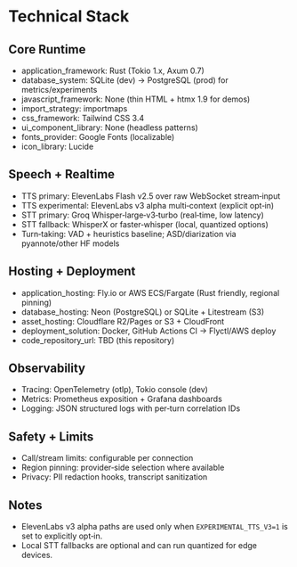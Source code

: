 # Technical Stack

## Core Runtime
- application_framework: Rust (Tokio 1.x, Axum 0.7)
- database_system: SQLite (dev) → PostgreSQL (prod) for metrics/experiments
- javascript_framework: None (thin HTML + htmx 1.9 for demos)
- import_strategy: importmaps
- css_framework: Tailwind CSS 3.4
- ui_component_library: None (headless patterns)
- fonts_provider: Google Fonts (localizable)
- icon_library: Lucide

## Speech + Realtime
- TTS primary: ElevenLabs Flash v2.5 over raw WebSocket stream‑input
- TTS experimental: ElevenLabs v3 alpha multi‑context (explicit opt‑in)
- STT primary: Groq Whisper‑large‑v3‑turbo (real‑time, low latency)
- STT fallback: WhisperX or faster‑whisper (local, quantized options)
- Turn‑taking: VAD + heuristics baseline; ASD/diarization via pyannote/other HF models

## Hosting + Deployment
- application_hosting: Fly.io or AWS ECS/Fargate (Rust friendly, regional pinning)
- database_hosting: Neon (PostgreSQL) or SQLite + Litestream (S3)
- asset_hosting: Cloudflare R2/Pages or S3 + CloudFront
- deployment_solution: Docker, GitHub Actions CI → Flyctl/AWS deploy
- code_repository_url: TBD (this repository)

## Observability
- Tracing: OpenTelemetry (otlp), Tokio console (dev)
- Metrics: Prometheus exposition + Grafana dashboards
- Logging: JSON structured logs with per‑turn correlation IDs

## Safety + Limits
- Call/stream limits: configurable per connection
- Region pinning: provider‑side selection where available
- Privacy: PII redaction hooks, transcript sanitization

## Notes
- ElevenLabs v3 alpha paths are used only when `EXPERIMENTAL_TTS_V3=1` is set to explicitly opt‑in.
- Local STT fallbacks are optional and can run quantized for edge devices.

